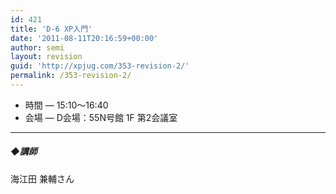 ```yaml
---
id: 421
title: 'D-6 XP入門'
date: '2011-08-11T20:16:59+00:00'
author: semi
layout: revision
guid: 'http://xpjug.com/353-revision-2/'
permalink: /353-revision-2/
---
```


- 時間 — 15:10～16:40
- 会場 — D会場：55N号館 1F 第2会議室

---

##### ◆講師

海江田 兼輔さん